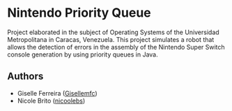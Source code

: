 
# Nintendo Priority Queue

Project elaborated in the subject of Operating Systems of the Universidad Metropolitana in Caracas, Venezuela. This project simulates a robot that allows the detection of errors in the assembly of the Nintendo Super Switch console generation by using priority queues in Java.
## Authors

- Giselle Ferreira ([Gisellemfc](https://github.com/Gisellemfc))
- Nicole Brito ([nicoolebs](https://github.com/nicoolebs))

